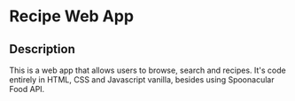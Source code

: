 # Recipe Web App

## Description

This is a web app that allows users to browse, search and recipes. It's code entirely in HTML, CSS and Javascript vanilla, besides using Spoonacular Food API.